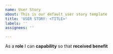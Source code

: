 ```yaml
---
name: User Story
about: This is our default user story template
title: 'USER STORY: <TITLE>'
labels: ''
assignees: ''

---
```


As a  **role**  I can  **capability**  so that  **received benefit**
